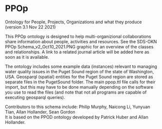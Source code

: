 # PPOp
Ontology for People, Projects, Organizations and what they produce (version 3.1 Nov 22 2021)

This PPOp ontology is designed to help multi-organizional collaborations share information about people, activities and resources. See the SDS-OKN PPOp Schema_v2_Oct10_2021.PNG graphic for an overview of the classes and relationships. A link to a related journal article will be added here as soon as it is available.

The ontology includes some example data (instances) relevant to managing water quality issues in the Puget Sound region of the state of Washington, USA. 
Geosparql (spatial) entities for the Puget Sound region are stored as separate files in the PugetSound folder. The main ppop.ttl file calls for their import, but this may have to be done manually depending on the software you use to read the files (and note that not all programs are capable of executing geosparql queries).

Contributors to this schema include: Philip Murphy, Naicong Li, Yunyuan Tian, Allan Hollander, Sean Gordon  
It is based on the PPOD ontology developed by Patrick Huber and Allan Hollander. 
  
  
